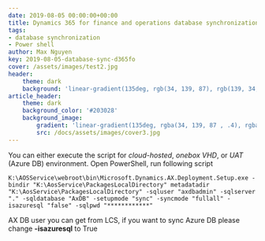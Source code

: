 ```yaml
---
date: 2019-08-05 00:00:00+00:00
title: Dynamics 365 for finance and operations database synchronization using command line 
tags:
- database synchronization
- Power shell
author: Max Nguyen
key: 2019-08-05-database-sync-d365fo
cover: /assets/images/test2.jpg
header:
    theme: dark
    background: 'linear-gradient(135deg, rgb(34, 139, 87), rgb(139, 34, 139))'
article_header:
    theme: dark
    background_color: '#203028'
    background_image:
        gradient: 'linear-gradient(135deg, rgba(34, 139, 87 , .4), rgba(139, 34, 139, .4))'
        src: /docs/assets/images/cover3.jpg
---
```


You can either execute the script for *cloud-hosted*, *onebox VHD*, or *UAT* (Azure DB) environment.
Open PowerShell, run following script

```K:\AOSService\webroot\bin\Microsoft.Dynamics.AX.Deployment.Setup.exe -bindir "K:\AosService\PackagesLocalDirectory" metadatadir "K:\AosService\PackagesLocalDirectory" -sqluser "axdbadmin" -sqlserver "." -sqldatabase "AxDB" -setupmode "sync" -syncmode "fullall" -isazuresql "false" -sqlpwd "************"```

AX DB user you can get from LCS, if you want to sync Azure DB please change **-isazuresql** to True
